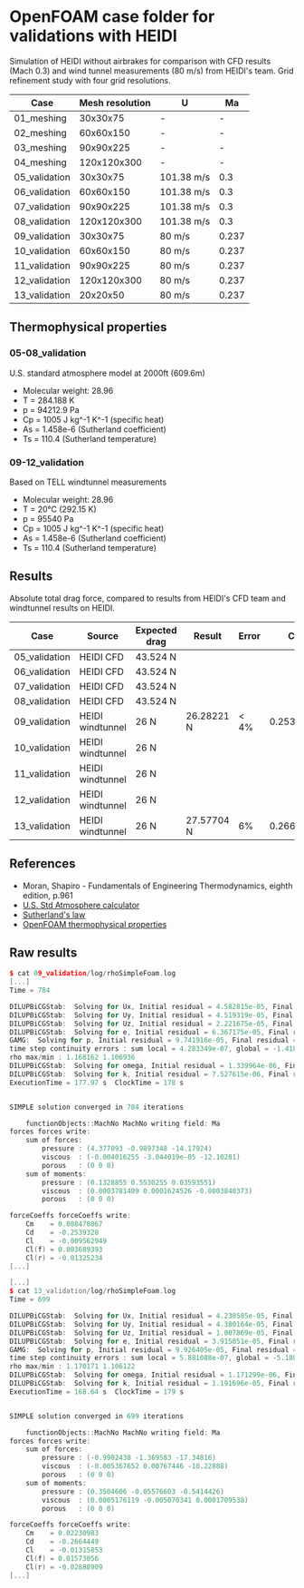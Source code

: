 # OpenFOAM case folder for validations with HEIDI

Simulation of HEIDI without airbrakes for comparison with CFD results (Mach 0.3) and wind tunnel measurements (80 m/s) from HEIDI's team.
Grid refinement study with four grid resolutions.

Case            | Mesh resolution | U | Ma | 
|--|--|--|--|
| 01_meshing |    30x30x75 | - | - |
| 02_meshing |   60x60x150 | - | - |
| 03_meshing |   90x90x225 | - | - |
| 04_meshing | 120x120x300 | - | - |
| 05_validation |    30x30x75 | 101.38 m/s | 0.3 |
| 06_validation |   60x60x150 | 101.38 m/s | 0.3 |
| 07_validation |   90x90x225 | 101.38 m/s | 0.3 |
| 08_validation | 120x120x300 | 101.38 m/s | 0.3 |
| 09_validation |    30x30x75 | 80 m/s | 0.237 |
| 10_validation |   60x60x150 | 80 m/s | 0.237 |
| 11_validation |   90x90x225 | 80 m/s | 0.237 |
| 12_validation | 120x120x300 | 80 m/s | 0.237 |
| 13_validation | 20x20x50 | 80 m/s | 0.237 |


## Thermophysical properties

### 05-08_validation
U.S. standard atmosphere model at 2000ft (609.6m)
* Molecular weight: 28.96
* T = 284.188 K
* p = 94212.9 Pa
* Cp = 1005 J kg^-1 K^-1 (specific heat)
* As = 1.458e-6 (Sutherland coefficient)
* Ts = 110.4 (Sutherland temperature)

### 09-12_validation
Based on TELL windtunnel measurements
* Molecular weight: 28.96
* T = 20°C (292.15 K)
* p = 95540 Pa
* Cp = 1005 J kg^-1 K^-1 (specific heat)
* As = 1.458e-6 (Sutherland coefficient)
* Ts = 110.4 (Sutherland temperature)

## Results

Absolute total drag force, compared to results from HEIDI's CFD team and windtunnel results on HEIDI.

Case            | Source | Expected drag | Result | Error | Cd
|--|--|--|--|--|--|
| 05_validation | HEIDI CFD | 43.524 N |  |
| 06_validation | HEIDI CFD | 43.524 N |  |
| 07_validation | HEIDI CFD | 43.524 N |  |
| 08_validation | HEIDI CFD | 43.524 N |  |
| 09_validation | HEIDI windtunnel | 26 N | 26.28221 N | < 4% | 0.2539328
| 10_validation | HEIDI windtunnel | 26 N |  |
| 11_validation | HEIDI windtunnel | 26 N |  |
| 12_validation | HEIDI windtunnel | 26 N |  |
| 13_validation | HEIDI windtunnel | 26 N | 27.57704 N | 6% | 0.2664449

## References

* Moran, Shapiro - Fundamentals of Engineering Thermodynamics, eighth edition, p.961
* [U.S. Std Atmosphere calculator](http://www.luizmonteiro.com/StdAtm.aspx)
* [Sutherland's law](https://www.cfd-online.com/Wiki/Sutherland's_law)
* [OpenFOAM thermophysical properties](https://cfd.direct/openfoam/user-guide/v4-thermophysical/)

## Raw results

```cpp
$ cat 09_validation/log/rhoSimpleFoam.log
[...]
Time = 784

DILUPBiCGStab:  Solving for Ux, Initial residual = 4.582815e-05, Final residual = 1.228141e-06, No Iterations 1
DILUPBiCGStab:  Solving for Uy, Initial residual = 4.519319e-05, Final residual = 1.324306e-06, No Iterations 1
DILUPBiCGStab:  Solving for Uz, Initial residual = 2.221675e-05, Final residual = 6.683751e-07, No Iterations 1
DILUPBiCGStab:  Solving for e, Initial residual = 6.367175e-05, Final residual = 2.511247e-06, No Iterations 1
GAMG:  Solving for p, Initial residual = 9.741916e-05, Final residual = 5.241919e-07, No Iterations 5
time step continuity errors : sum local = 4.283349e-07, global = -1.418066e-08, cumulative = 0.07724025
rho max/min : 1.168162 1.106936
DILUPBiCGStab:  Solving for omega, Initial residual = 1.339964e-06, Final residual = 4.798907e-07, No Iterations 1
DILUPBiCGStab:  Solving for k, Initial residual = 7.527615e-06, Final residual = 2.133849e-07, No Iterations 1
ExecutionTime = 177.97 s  ClockTime = 178 s


SIMPLE solution converged in 784 iterations

    functionObjects::MachNo MachNo writing field: Ma
forces forces write:
    sum of forces:
        pressure : (4.377093 -0.9897348 -14.17924)
        viscous  : (-0.004016255 -3.044019e-05 -12.10281)
        porous   : (0 0 0)
    sum of moments:
        pressure : (0.1328855 0.5530255 0.03593551)
        viscous  : (0.0003781409 0.0001624526 -0.0003840373)
        porous   : (0 0 0)

forceCoeffs forceCoeffs write:
    Cm    = 0.008470867
    Cd    = -0.2539328
    Cl    = -0.009562949
    Cl(f) = 0.003689393
    Cl(r) = -0.01325234
[...]
```

```cpp
[...]
$ cat 13_validation/log/rhoSimpleFoam.log
Time = 699

DILUPBiCGStab:  Solving for Ux, Initial residual = 4.230585e-05, Final residual = 1.018811e-06, No Iterations 1
DILUPBiCGStab:  Solving for Uy, Initial residual = 4.380164e-05, Final residual = 1.030184e-06, No Iterations 1
DILUPBiCGStab:  Solving for Uz, Initial residual = 1.007869e-05, Final residual = 1.989227e-07, No Iterations 1
DILUPBiCGStab:  Solving for e, Initial residual = 3.915051e-05, Final residual = 8.366546e-07, No Iterations 1
GAMG:  Solving for p, Initial residual = 9.926405e-05, Final residual = 6.241222e-07, No Iterations 4
time step continuity errors : sum local = 5.881088e-07, global = -5.180915e-08, cumulative = -0.01476116
rho max/min : 1.170171 1.106122
DILUPBiCGStab:  Solving for omega, Initial residual = 1.171299e-06, Final residual = 2.945207e-07, No Iterations 1
DILUPBiCGStab:  Solving for k, Initial residual = 1.191696e-05, Final residual = 2.2319e-07, No Iterations 1
ExecutionTime = 168.64 s  ClockTime = 179 s


SIMPLE solution converged in 699 iterations

    functionObjects::MachNo MachNo writing field: Ma
forces forces write:
    sum of forces:
        pressure : (-0.9902438 -1.369583 -17.34816)
        viscous  : (-0.005367652 0.00767446 -10.22888)
        porous   : (0 0 0)
    sum of moments:
        pressure : (0.3504606 -0.05576603 -0.5414426)
        viscous  : (0.0005176119 -0.005070341 0.0001709538)
        porous   : (0 0 0)

forceCoeffs forceCoeffs write:
    Cm    = 0.02230983
    Cd    = -0.2664449
    Cl    = -0.01315853
    Cl(f) = 0.01573056
    Cl(r) = -0.02888909
[...]
```
